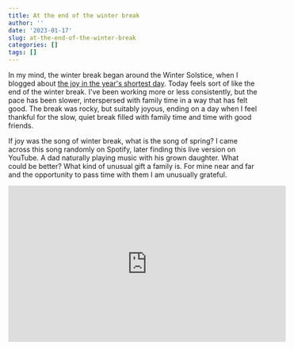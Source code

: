```yaml
---
title: At the end of the winter break
author: ''
date: '2023-01-17'
slug: at-the-end-of-the-winter-break
categories: []
tags: []
---
```


In my mind, the winter break began around the Winter Solstice, when I blogged about [the joy in the year's shortest day](https://joshuamrosenberg.com/post/2022/12/20/happy-winter-solstice/). Today feels sort of like the end of the winter break. I've been working more or less consistently, but the pace has been slower, interspersed with family time in a way that has felt good. The break was rocky, but suitably joyous, ending on a day when I feel thankful for the slow, quiet break filled with family time and time with good friends.

If joy was the song of winter break, what is the song of spring? I came across this song randomly on Spotify, later finding this live version on YouTube. A dad naturally playing music with his grown daughter. What could be better? What kind of unusual gift a family is. For mine near and far and the opportunity to pass time with them I am unusually grateful.

<iframe width="560" height="315" src="https://www.youtube.com/embed/i7yYfC2Osl0" title="YouTube video player" frameborder="0" allow="accelerometer; autoplay; clipboard-write; encrypted-media; gyroscope; picture-in-picture; web-share" allowfullscreen></iframe>